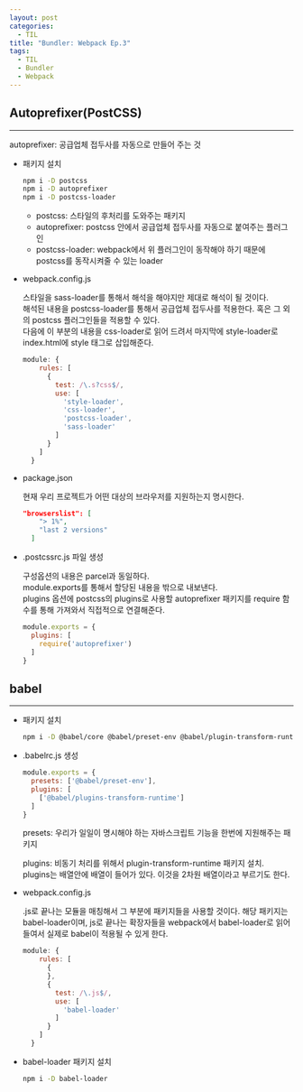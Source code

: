```yaml
---
layout: post
categories:
  - TIL
title: "Bundler: Webpack Ep.3"
tags:
  - TIL
  - Bundler
  - Webpack
---
```


## __Autoprefixer(PostCSS)__
---

autoprefixer: 공급업체 접두사를 자동으로 만들어 주는 것

- 패키지 설치
  
  ```bash
  npm i -D postcss
  npm i -D autoprefixer
  npm i -D postcss-loader
  ```
  
  - postcss: 스타일의 후처리를 도와주는 패키지
  - autoprefixer: postcss 안에서 공급업체 접두사를 자동으로 붙여주는 플러그인
  - postcss-loader: webpack에서 위 플러그인이 동작해야 하기 때문에 postcss를 동작시켜줄 수 있는 loader
- webpack.config.js
  
  스타일을 sass-loader를 통해서 해석을 해야지만 제대로 해석이 될 것이다.  
  해석된 내용을 postcss-loader를 통해서 공급업체 접두사를 적용한다. 혹은 그 외의 postcss 플러그인들을 적용할 수 있다.  
  다음에 이 부분의 내용을 css-loader로 읽어 드려서 마지막에 style-loader로 index.html에 style 태그로 삽입해준다.
  
  ```jsx
  module: {
      rules: [
        {
          test: /\.s?css$/,
          use: [
            'style-loader',
            'css-loader',
            'postcss-loader',
            'sass-loader'
          ]
        }
      ]
    }
  ```
    
- package.json
  
  현재 우리 프로젝트가 어떤 대상의 브라우저를 지원하는지 명시한다.
  
  ```json
  "browserslist": [
      "> 1%",
      "last 2 versions"
    ]
  ```
    
- .postcssrc.js 파일 생성
  
  구성옵션의 내용은 parcel과 동일하다.   
  module.exports를 통해서 할당된 내용을 밖으로 내보낸다.  
  plugins 옵션에 postcss의 plugins로 사용할 autoprefixer 패키지를 require 함수를 통해 가져와서 직접적으로 연결해준다.
  
  ```jsx
  module.exports = {
    plugins: [
      require('autoprefixer')
    ]
  }
  ```

## __babel__
---

- 패키지 설치
  
  ```bash
  npm i -D @babel/core @babel/preset-env @babel/plugin-transform-runtime
  ```
    
- .babelrc.js 생성
  
  ```jsx
  module.exports = {
    presets: ['@babel/preset-env'],
    plugins: [
      ['@babel/plugins-transform-runtime']
    ]
  }
  ```
  
  presets: 우리가 일일이 명시해야 하는 자바스크립트 기능을 한번에 지원해주는 패키지
  
  plugins: 비동기 처리를 위해서 plugin-transform-runtime 패키지 설치.  
  plugins는 배열안에 배열이 들어가 있다. 이것을 2차원 배열이라고 부르기도 한다.
    
- webpack.config.js
  
  .js로 끝나는 모듈을 매칭해서 그 부분에 패키지들을 사용할 것이다.
  해당 패키지는 babel-loader이며, js로 끝나는 확장자들을 webpack에서 babel-loader로 읽어들여서 실제로 babel이 적용될 수 있게 한다.
  
  ```jsx
  module: {
      rules: [
        {
        },
        {
          test: /\.js$/,
          use: [
            'babel-loader'
          ]
        }
      ]
    }
  ```
    
- babel-loader 패키지 설치
  
  ```bash
  npm i -D babel-loader
  ```